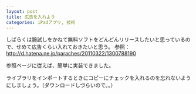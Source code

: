```yaml
---
layout: post
title: 広告を入れよう
categories: iPadアプリ, 技術
---
```


しばらくは腕試しをかねて無料ソフトをどんどんリリースしたいと思っているので、せめて広告くらい入れておきたいと思う。
参照：<a href="http://d.hatena.ne.jp/paraches/20110322/1300788190" target="_blank">http://d.hatena.ne.jp/paraches/20110322/1300788190</a>

参照ページに従えば、簡単に実装できました。

ライブラリをインポートするときにコピーにチェックを入れるのを忘れないようにしましょう。（ダウンロードしづらいので。。）

